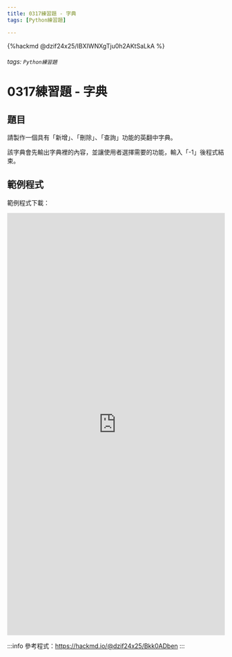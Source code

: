 ```yaml
---
title: 0317練習題 - 字典
tags: [Python練習題]

---
```


{%hackmd @dzif24x25/IBXIWNXgTju0h2AKtSaLkA %}

###### tags: `Python練習題`

# 0317練習題 - 字典

## 題目

請製作一個具有「新增」、「刪除」、「查詢」功能的英翻中字典。

該字典會先輸出字典裡的內容，並讓使用者選擇需要的功能，輸入「-1」後程式結束。

## 範例程式

範例程式下載：

<iframe src="https://drive.google.com/file/d/1CswWPJSB1eLmkpUvUZyZH1fjYvvg6U7C/preview" width="100%" height="25%" frameborder="0" scrolling="no"></iframe>

:::info
參考程式：https://hackmd.io/@dzif24x25/Bkk0ADben
:::